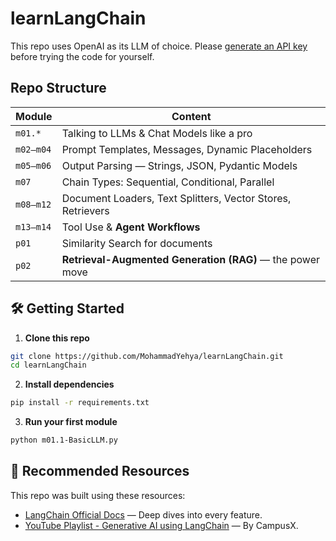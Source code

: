# learnLangChain
This repo uses OpenAI as its LLM of choice. Please [generate an API key](https://platform.openai.com/) before trying the code for yourself.

## Repo Structure
| Module    | Content                                                     |
| --------- | ----------------------------------------------------------- |
| `m01.*`   | Talking to LLMs & Chat Models like a pro                    |
| `m02–m04` | Prompt Templates, Messages, Dynamic Placeholders            |
| `m05–m06` | Output Parsing — Strings, JSON, Pydantic Models             |
| `m07`     | Chain Types: Sequential, Conditional, Parallel              |
| `m08–m12` | Document Loaders, Text Splitters, Vector Stores, Retrievers |
| `m13–m14` | Tool Use & **Agent Workflows**                              |
| `p01`     | Similarity Search for documents                             |
| `p02`     | **Retrieval-Augmented Generation (RAG)** — the power move   |

## 🛠 Getting Started
1. **Clone this repo**
```bash
git clone https://github.com/MohammadYehya/learnLangChain.git
cd learnLangChain
```

2. **Install dependencies**
```bash
pip install -r requirements.txt
```

3. **Run your first module**
```bash
python m01.1-BasicLLM.py
```

## 📌 Recommended Resources
This repo was built using these resources:
- [LangChain Official Docs](https://python.langchain.com/docs/?utm_source=chatgpt.com) — Deep dives into every feature.
- [YouTube Playlist - Generative AI using LangChain](https://www.youtube.com/playlist?list=PLKnIA16_RmvaTbihpo4MtzVm4XOQa0ER0) — By CampusX.
